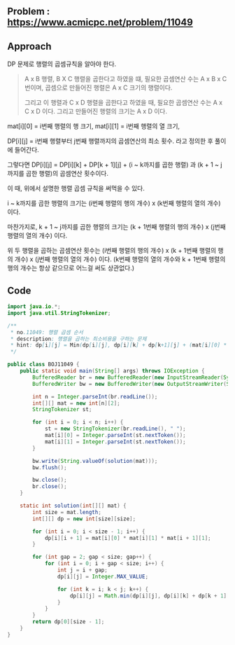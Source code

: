 ## Problem : https://www.acmicpc.net/problem/11049

## Approach

DP 문제로 행렬의 곱셈규칙을 알아야 한다.

> A x B 행렬, B X C 행렬을 곱한다고 하였을 떄, 필요한 곱셈연산 수는 A x B x C번이며, 곱셈으로 만들어진 행렬은 A x C 크기의 행렬이다. 
>
> 그리고 이 행렬과 C x D 행렬을 곱한다고 하였을 때, 필요한 곱셈연산 수는 A x C x D 이다. 그리고 만들어진 행렬의 크기는 A x D 이다.

mat[i][0] = i번째 행렬의 행 크기, mat[i][1] = i번째 행렬의 열 크기,

DP[i][j] = i번째 행렬부터 j번째 행렬까지의 곱셈연산의 최소 횟수. 라고 정의한 후 풀이에 들어간다.

그렇다면 DP[i][j] = DP[i][k] + DP[k + 1][j] + (i ~ k까지를 곱한 행렬) 과 (k + 1 ~ j까지를 곱한 행렬)의 곱셈연산 횟수이다.



이 때, 위에서 설명한 행렬  곱셈 규칙을 써먹을 수 있다.

i ~ k까지를 곱한 행렬의 크기는 (i번째 행렬의 행의 개수) x  (k번째 행렬의 열의 개수) 이다.

마찬가지로, k + 1 ~ j까지를 곱한 행렬의 크기는 (k + 1번째 행렬의 행의 개수) x (j번째 행렬의 열의 개수) 이다.

위 두 행렬을 곱하는 곱셈연산 횟수는 (i번째 행렬의 행의 개수) x (k + 1번째 행렬의 행의 개수) x (j번째 행렬의 열의 개수) 이다. (k번째 행렬의 열의 개수와 k + 1번째 행렬의 행의 개수는 항상 같으므로 어느걸 써도 상관없다.)

## Code

```java
import java.io.*;
import java.util.StringTokenizer;

/**
 * no.11049: 행렬 곱셈 순서
 * description: 행렬을 곱하는 최소비용을 구하는 문제
 * hint: dp[i][j] = Min(dp[i][j], dp[i][k] + dp[k+1][j] + (mat[i][0] * mat[k][1] * mat[j][1]))
 */

public class BOJ11049 {
    public static void main(String[] args) throws IOException {
        BufferedReader br = new BufferedReader(new InputStreamReader(System.in));
        BufferedWriter bw = new BufferedWriter(new OutputStreamWriter(System.out));

        int n = Integer.parseInt(br.readLine());
        int[][] mat = new int[n][2];
        StringTokenizer st;

        for (int i = 0; i < n; i++) {
            st = new StringTokenizer(br.readLine(), " ");
            mat[i][0] = Integer.parseInt(st.nextToken());
            mat[i][1] = Integer.parseInt(st.nextToken());
        }

        bw.write(String.valueOf(solution(mat)));
        bw.flush();

        bw.close();
        br.close();
    }

    static int solution(int[][] mat) {
        int size = mat.length;
        int[][] dp = new int[size][size];

        for (int i = 0; i < size - 1; i++) {
            dp[i][i + 1] = mat[i][0] * mat[i][1] * mat[i + 1][1];
        }

        for (int gap = 2; gap < size; gap++) {
            for (int i = 0; i + gap < size; i++) {
                int j = i + gap;
                dp[i][j] = Integer.MAX_VALUE;

                for (int k = i; k < j; k++) {
                    dp[i][j] = Math.min(dp[i][j], dp[i][k] + dp[k + 1][j] + (mat[i][0] * mat[k][1] * mat[j][1]));
                }
            }
        }
        return dp[0][size - 1];
    }
}

```

